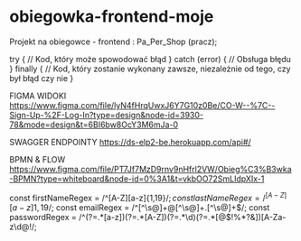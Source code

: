 # obiegowka-frontend-moje

Projekt na obiegowce - frontend : Pa_Per_Shop (pracz);

try {
  // Kod, który może spowodować błąd
} catch (error) {
  // Obsługa błędu
} finally {
  // Kod, który zostanie wykonany zawsze, niezależnie od tego, czy był błąd czy nie
}

FIGMA WIDOKI
https://www.figma.com/file/lyN4fHrqUwxJ6Y7G10z0Be/CO-W--%7C--Sign-Up-%2F-Log-In?type=design&node-id=3930-78&mode=design&t=6BI6bw8OcY3M6mJa-0


SWAGGER ENDPOINTY
https://ds-elp2-be.herokuapp.com/api#/


BPMN & FLOW
https://www.figma.com/file/PT7Jf7MzD9rnv9nHfrl2VW/Obieg%C3%B3wka-BPMN?type=whiteboard&node-id=0%3A1&t=vkbOO72SmLIdpXIx-1


const firstNameRegex = /^[A-Z][a-z]{1,19}$/;
const lastNameRegex = /^[A-Z][a-z]{1,19}$/;
const emailRegex = /^[^\s@]+@[^\s@]+\.[^\s@]+$/;
const passwordRegex =
/^(?=.*[a-z])(?=.*[A-Z])(?=.*\d)(?=.*[@$!%*?&])[A-Za-z\d@$!%*?&]{8,}$/;